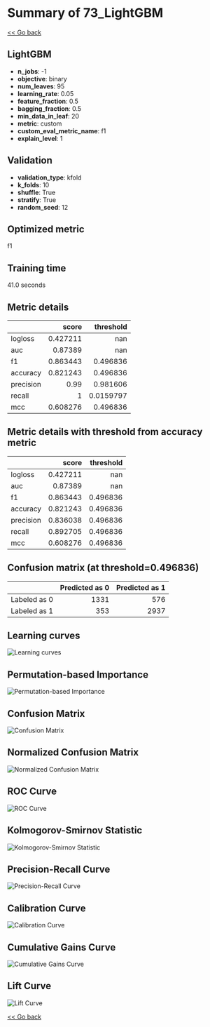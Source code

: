 # Summary of 73_LightGBM

[<< Go back](../README.md)


## LightGBM
- **n_jobs**: -1
- **objective**: binary
- **num_leaves**: 95
- **learning_rate**: 0.05
- **feature_fraction**: 0.5
- **bagging_fraction**: 0.5
- **min_data_in_leaf**: 20
- **metric**: custom
- **custom_eval_metric_name**: f1
- **explain_level**: 1

## Validation
 - **validation_type**: kfold
 - **k_folds**: 10
 - **shuffle**: True
 - **stratify**: True
 - **random_seed**: 12

## Optimized metric
f1

## Training time

41.0 seconds

## Metric details
|           |    score |   threshold |
|:----------|---------:|------------:|
| logloss   | 0.427211 | nan         |
| auc       | 0.87389  | nan         |
| f1        | 0.863443 |   0.496836  |
| accuracy  | 0.821243 |   0.496836  |
| precision | 0.99     |   0.981606  |
| recall    | 1        |   0.0159797 |
| mcc       | 0.608276 |   0.496836  |


## Metric details with threshold from accuracy metric
|           |    score |   threshold |
|:----------|---------:|------------:|
| logloss   | 0.427211 |  nan        |
| auc       | 0.87389  |  nan        |
| f1        | 0.863443 |    0.496836 |
| accuracy  | 0.821243 |    0.496836 |
| precision | 0.836038 |    0.496836 |
| recall    | 0.892705 |    0.496836 |
| mcc       | 0.608276 |    0.496836 |


## Confusion matrix (at threshold=0.496836)
|              |   Predicted as 0 |   Predicted as 1 |
|:-------------|-----------------:|-----------------:|
| Labeled as 0 |             1331 |              576 |
| Labeled as 1 |              353 |             2937 |

## Learning curves
![Learning curves](learning_curves.png)

## Permutation-based Importance
![Permutation-based Importance](permutation_importance.png)
## Confusion Matrix

![Confusion Matrix](confusion_matrix.png)


## Normalized Confusion Matrix

![Normalized Confusion Matrix](confusion_matrix_normalized.png)


## ROC Curve

![ROC Curve](roc_curve.png)


## Kolmogorov-Smirnov Statistic

![Kolmogorov-Smirnov Statistic](ks_statistic.png)


## Precision-Recall Curve

![Precision-Recall Curve](precision_recall_curve.png)


## Calibration Curve

![Calibration Curve](calibration_curve_curve.png)


## Cumulative Gains Curve

![Cumulative Gains Curve](cumulative_gains_curve.png)


## Lift Curve

![Lift Curve](lift_curve.png)



[<< Go back](../README.md)
